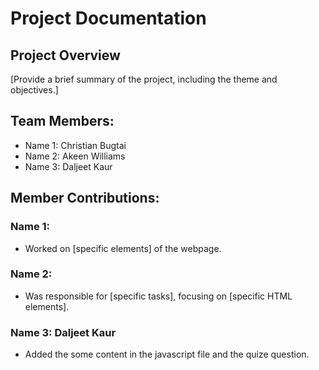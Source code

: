 # Project Documentation

## Project Overview

[Provide a brief summary of the project, including the theme and objectives.]

## Team Members:

-   Name 1: Christian Bugtai
-   Name 2: Akeen Williams
-   Name 3: Daljeet Kaur

## Member Contributions:

### Name 1:

-   Worked on [specific elements] of the webpage.

### Name 2:

-   Was responsible for [specific tasks], focusing on [specific HTML elements].

### Name 3: Daljeet Kaur

-  Added the some content in the javascript file and the quize question.
